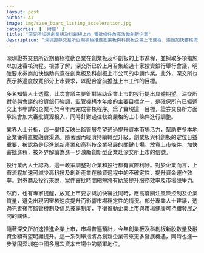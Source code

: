 ```yaml
---
layout: post
author: AI
image: img/szse_board_listing_acceleration.jpg
categories: [ '財經' ]
title: "深交所加速創業板及科創板上市 審批條件放寬激勵創新企業"
description: "深圳證券交易所近期積極推進創業板與科創板企業上市進程，透過加快審核流程及適度放寬上市要求，助力本地創新產業及高科技企業加速融資。業界普遍認為，這將提升資本市場活力，為創新企業帶來發展機會，但同時需重視風險控制與企業質量，確保市場可持續健康發展。"
---
```

深圳證券交易所近期積極推動企業在創業板及科創板的上市進程，並採取多項措施以加速審核流程。根據了解，深交所已於上月召集超過十家投資銀行舉行會議，明確要求券商加快協助有意在創業板及科創板上市公司的申請作業。此外，深交所也表示將適度放寬部分上市要求，以配合當前推進上市工作的目標。

多名知情人士透露，此次會議主要針對協助企業上市的投行提出具體期望。深交所對參與會議的投資銀行強調，監管機構本年度的主要目標之一，是確保所有已經遞交上市申請的企業可於今年內完成審核程序。爲了實現這一目標，證券交易所方面承諾會加大審批資源投入，同時針對過往較為嚴格的上市條件進行調整。

業界人士分析，這一舉措反映出監管層希望通過提升資本市場活力，幫助更多本地企業獲得直接融資渠道。隨著國內經濟持續轉型升級，創業板與科創板的定位日益重要，被認為是促進創新產業和高科技企業發展的關鍵市場。放寬上市條件、加快審批進程，被外界解讀為進一步激勵創新型企業赴深交所上市的信號。

投行業內人士認為，這一政策調整對企業和投行都有實際利好。對於企業而言，上市流程加速可減少高科技及創新產業在融資過程中的不確定性，提升資金運作效率。對券商及投行來說，案件審批時間縮短將有助於提升服務效率及市場競爭力。

然而，也有專家提醒，放寬上市要求與加快審批同時，應高度關注風險控制及企業質量，避免出現因審核速度提升而影響市場穩定性的情況。部分專業人士建議，透過完善後市監管機制及信息披露制度，平衡推動企業上市與市場健康可持續發展之間的關係。

隨著深交所加速推進企業上市，市場普遍預計，今年創業板及科創板新股數量及融資金額有望明顯提升。這一系列舉措將為創新企業帶來更多發展機遇，同時也進一步鞏固深圳在中國多層次資本市場中的領軍地位。